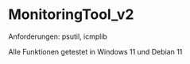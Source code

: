 # MonitoringTool_v2

Anforderungen: psutil, icmplib

Alle Funktionen getestet in Windows 11 und Debian 11